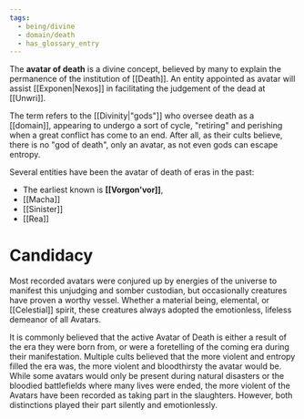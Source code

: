```yaml
---
tags:
  - being/divine
  - domain/death
  - has_glossary_entry
---
```

The **avatar of death** is a divine concept, believed by many to explain the permanence of the institution of [[Death]]. An entity appointed as avatar will assist [[Exponen|Nexos]] in facilitating the judgement of the dead at [[Unwri]]. 

The term refers to the [[Divinity|"gods"]] who oversee death as a [[domain]], appearing to undergo a sort of cycle, "retiring" and perishing when a great conflict has come to an end. After all, as their cults believe, there is no "god of death", only an avatar, as not even gods can escape entropy. 

Several entities have been the avatar of death of eras in the past:
- The earliest known is **[[Vorgon'vor]]**,
- [[Macha]]
- [[Sinister]]
- [[Rea]]

# Candidacy
Most recorded avatars were conjured up by energies of the universe to manifest this unjudging and somber custodian, but occasionally creatures have proven a worthy vessel. Whether a material being, elemental, or [[Celestial]] spirit, these creatures always adopted the emotionless, lifeless demeanor of all Avatars.

It is commonly believed that the active Avatar of Death is either a result of the era they were born from, or were a foretelling of the coming era during their manifestation. Multiple cults believed that the more violent and entropy filled the era was, the more violent and bloodthirsty the avatar would be. While some avatars would only be present during natural disasters or the bloodied battlefields where many lives were ended, the more violent of the Avatars have been recorded as taking part in the slaughters. However, both distinctions played their part silently and emotionlessly.